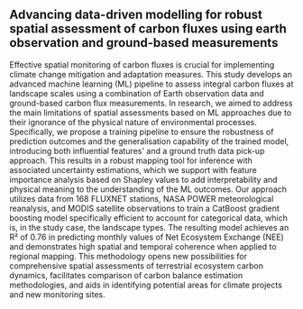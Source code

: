 ## Advancing data-driven modelling for robust spatial assessment of carbon fluxes using earth observation and ground-based measurements


Effective spatial monitoring of carbon fluxes is crucial for implementing climate change mitigation and adaptation measures. This study develops an advanced machine learning (ML) pipeline to assess integral carbon fluxes at landscape scales using a combination of Earth observation data and ground-based carbon flux measurements.
In research, we aimed to address the main limitations of spatial assessments based on ML approaches due to their ignorance of the physical nature of environmental processes. 
Specifically, we propose a training pipeline to ensure the robustness of prediction outcomes and the generalisation capability of the trained model, introducing both influential features' and a ground truth data pick-up approach. This results in a robust mapping tool for inference with associated uncertainty estimations, which we support with feature importance analysis based on Shapley values to add interpretability and physical meaning to the understanding of the ML outcomes. 
Our approach utilizes data from 168 FLUXNET stations, NASA POWER meteorological reanalysis, and MODIS satellite observations to train a CatBoost gradient boosting model specifically efficient to account for categorical data, which is, in the study case, the landscape types. The resulting model achieves an R² of 0.76 in predicting monthly values of Net Ecosystem Exchange (NEE) and demonstrates high spatial and temporal coherence when applied to regional mapping. This methodology opens new possibilities for comprehensive spatial assessments of terrestrial ecosystem carbon dynamics, facilitates comparison of carbon balance estimation methodologies, and aids in identifying potential areas for climate projects and new monitoring sites.
